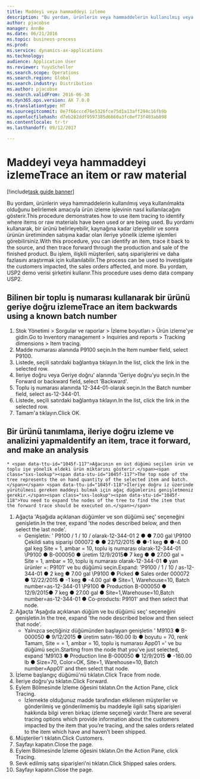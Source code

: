 ```yaml
---
title: Maddeyi veya hammaddeyi izleme
description: "Bu yordam, ürünlerin veya hammaddelerin kullanılmış veya kullanılmakta olduğunu belirlemek amacıyla ürün izleme işlevinin nasıl kullanılacağını gösterir."
author: pjacobse
manager: AnnBe
ms.date: 06/21/2016
ms.topic: business-process
ms.prod: 
ms.service: dynamics-ax-applications
ms.technology: 
audience: Application User
ms.reviewer: YuyuScheller
ms.search.scope: Operations
ms.search.region: Global
ms.search.industry: Distribution
ms.author: pjacobse
ms.search.validFrom: 2016-06-30
ms.dyn365.ops.version: AX 7.0.0
ms.translationtype: HT
ms.sourcegitcommit: 0e7f66cccd76e5326fce75d1a13aff294c16fb9b
ms.openlocfilehash: d7eb282ddf9597385d6660a3fc0ef73f403ab898
ms.contentlocale: tr-tr
ms.lasthandoff: 09/12/2017

---
```

# <a name="trace-an-item-or-raw-material"></a><span data-ttu-id="1045f-103">Maddeyi veya hammaddeyi izleme</span><span class="sxs-lookup"><span data-stu-id="1045f-103">Trace an item or raw material</span></span>

[!include[task guide banner](../../includes/task-guide-banner.md)]

<span data-ttu-id="1045f-104">Bu yordam, ürünlerin veya hammaddelerin kullanılmış veya kullanılmakta olduğunu belirlemek amacıyla ürün izleme işlevinin nasıl kullanılacağını gösterir.</span><span class="sxs-lookup"><span data-stu-id="1045f-104">This procedure demonstrates how to use item tracing to identify where items or raw materials have been used or are being used.</span></span> <span data-ttu-id="1045f-105">Bu yordamı kullanarak, bir ürünü belirleyebilir, kaynağına kadar izleyebilir ve sonra ürünün üretiminden satışına kadar olan ileriye yönelik izleme işlemleri görebilirsiniz.</span><span class="sxs-lookup"><span data-stu-id="1045f-105">With this procedure, you can identify an item, trace it back to the source, and then trace forward through the production and sale of the finished product.</span></span> <span data-ttu-id="1045f-106">Bu işlem, ilişkili müşterileri, satış siparişlerini ve daha fazlasını araştırmak için kullanılabilir.</span><span class="sxs-lookup"><span data-stu-id="1045f-106">The process can be used to investigate the customers impacted, the sales orders affected, and more.</span></span> <span data-ttu-id="1045f-107">Bu yordam, USP2 demo verisi şirketini kullanır.</span><span class="sxs-lookup"><span data-stu-id="1045f-107">This procedure uses demo data company USP2.</span></span>


## <a name="trace-an-item-backwards-using-a-known-batch-number"></a><span data-ttu-id="1045f-108">Bilinen bir toplu iş numarası kullanarak bir ürünü geriye doğru izleme</span><span class="sxs-lookup"><span data-stu-id="1045f-108">Trace an item backwards using a known batch number</span></span>
1. <span data-ttu-id="1045f-109">Stok Yönetimi > Sorgular ve raporlar > İzleme boyutları > Ürün izleme'ye gidin.</span><span class="sxs-lookup"><span data-stu-id="1045f-109">Go to Inventory management > Inquiries and reports > Tracking dimensions > Item tracing.</span></span>
2. <span data-ttu-id="1045f-110">Madde numarası alanında P9100 seçin.</span><span class="sxs-lookup"><span data-stu-id="1045f-110">In the Item number field, select P9100.</span></span>
3. <span data-ttu-id="1045f-111">Listede, seçili satırdaki bağlantıya tıklayın.</span><span class="sxs-lookup"><span data-stu-id="1045f-111">In the list, click the link in the selected row.</span></span>
4. <span data-ttu-id="1045f-112">İleriye doğru veya Geriye doğru' alanında 'Geriye doğru'yu seçin.</span><span class="sxs-lookup"><span data-stu-id="1045f-112">In the Forward or backward field, select 'Backward'.</span></span>
5. <span data-ttu-id="1045f-113">Toplu iş numarası alanında 12-344-01-olarak seçin.</span><span class="sxs-lookup"><span data-stu-id="1045f-113">In the Batch number field, select as-12-344-01.</span></span>
6. <span data-ttu-id="1045f-114">Listede, seçili satırdaki bağlantıya tıklayın.</span><span class="sxs-lookup"><span data-stu-id="1045f-114">In the list, click the link in the selected row.</span></span>
7. <span data-ttu-id="1045f-115">Tamam'a tıklayın.</span><span class="sxs-lookup"><span data-stu-id="1045f-115">Click OK.</span></span>

## <a name="identify-an-item-trace-it-forward-and-make-an-analysis"></a><span data-ttu-id="1045f-116">Bir ürünü tanımlama, ileriye doğru izleme ve analizini yapma</span><span class="sxs-lookup"><span data-stu-id="1045f-116">Identify an item, trace it forward, and make an analysis</span></span>
    * <span data-ttu-id="1045f-117">Ağacının en üst düğümü seçilen ürün ve toplu işe yönelik eldeki ürün miktarını gösterir.</span><span class="sxs-lookup"><span data-stu-id="1045f-117">The top node of the tree represents the on hand quantity of the selected item and batch.</span></span> <span data-ttu-id="1045f-118">İleriye doğru iz üzerinde yürütülmesi gereken maddeyi bulmak için ağaç düğümlerini genişletmeniz gerekir.</span><span class="sxs-lookup"><span data-stu-id="1045f-118">You need to expand the nodes of the tree to find the item that the forward trace should be executed on.</span></span>   
1. <span data-ttu-id="1045f-119">Ağaçta 'Aşağıda açıklanan düğümler ve son düğümü seç' seçeneğini genişletin.</span><span class="sxs-lookup"><span data-stu-id="1045f-119">In the tree, expand 'the nodes described below, and then select the last node'.</span></span>
    * <span data-ttu-id="1045f-120">Genişletin: ' P9100 / 1 / 10 / olarak-12-344-01 2 ● ● 7.00 gal  \P9100 Çekildi satış siparişi 000072 ● ● 22/12/2015 ● ●-1 keg ● ●-4.00 gal keg Site = 1, ambar = 10, toplu iş numarası olarak-12-344-01  \P9100 ● B-000050 ● üretim 12/9/2015● 7 keg ● ● 27.00 gal = Site = 1, ambar = 10, toplu iş numarası olarak-12-344-01 ● yan ürünler =: P9101' ve bu düğümü seçin.</span><span class="sxs-lookup"><span data-stu-id="1045f-120">Expand: 'P9100 / 1 / 10 / as-12-344-01 ● 2 keg ● 7.00 gal  \P9100 ● Picked ● Sales order 000072 ● 12/22/2015  ● -1 keg ● -4.00 gal ● Site=1, Warehouse=10, Batch number=as-12-344-01  \P9100 ● Production B-000050 ● 12/9/2015● 7 keg ● 27.00 gal ● Site=1,Warehouse=10,Batch number=as-12-344-01 ● Co-products: P9101' and then select that node.</span></span>     
2. <span data-ttu-id="1045f-121">Ağaçta 'Aşağıda açıklanan düğüm ve bu düğümü seç' seçeneğini genişletin.</span><span class="sxs-lookup"><span data-stu-id="1045f-121">In the tree, expand 'the node described below and then select that node'.</span></span>
    * <span data-ttu-id="1045f-122">Yalnızca seçtiğiniz düğümünden başlayan genişletin ' M9103 ● B-000050 ● 9/12/2015 ● üretim satırı-160.00 lb ● boyutu = 70, renk Tamam, Site = = 1, ambar = 10, toplu iş numarası App01 =' ve bu düğümü seçin.</span><span class="sxs-lookup"><span data-stu-id="1045f-122">Starting from the node that you’ve just selected,  expand 'M9103 ● Production line B-000050 ● 12/9/2015  ● -160.00 lb ● Size=70, Color=OK, Site=1, Warehouse=10, Batch number=App01' and then select that node.</span></span>  
3. <span data-ttu-id="1045f-123">İzleme başlangıç düğümü'nü tıklatın.</span><span class="sxs-lookup"><span data-stu-id="1045f-123">Click Trace from node.</span></span>
4. <span data-ttu-id="1045f-124">İleriye doğru'yu tıklatın.</span><span class="sxs-lookup"><span data-stu-id="1045f-124">Click Forward.</span></span>
5. <span data-ttu-id="1045f-125">Eylem Bölmesinde İzleme öğesini tıklatın.</span><span class="sxs-lookup"><span data-stu-id="1045f-125">On the Action Pane, click Tracing.</span></span>
    * <span data-ttu-id="1045f-126">İzlemekte olduğunuz madde tarafından etkilenen müşteriler ve gönderilmiş ve gönderilmemiş bu maddeyle ilgili satış siparişleri hakkında bilgi veren birkaç izleme seçeneği vardır.</span><span class="sxs-lookup"><span data-stu-id="1045f-126">There are several tracing options which provide information about the customers impacted by the item that you’re tracing, and the sales orders related to the item which have and haven’t been shipped.</span></span>   
6. <span data-ttu-id="1045f-127">Müşteriler'i tıklatın.</span><span class="sxs-lookup"><span data-stu-id="1045f-127">Click Customers.</span></span>
7. <span data-ttu-id="1045f-128">Sayfayı kapatın.</span><span class="sxs-lookup"><span data-stu-id="1045f-128">Close the page.</span></span>
8. <span data-ttu-id="1045f-129">Eylem Bölmesinde İzleme öğesini tıklatın.</span><span class="sxs-lookup"><span data-stu-id="1045f-129">On the Action Pane, click Tracing.</span></span>
9. <span data-ttu-id="1045f-130">Sevk edilmiş satış siparişleri'ni tıklatın.</span><span class="sxs-lookup"><span data-stu-id="1045f-130">Click Shipped sales orders.</span></span>
10. <span data-ttu-id="1045f-131">Sayfayı kapatın.</span><span class="sxs-lookup"><span data-stu-id="1045f-131">Close the page.</span></span>

